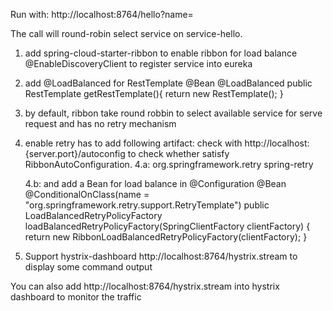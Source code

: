 Run with:
http://localhost:8764/hello?name=<value>

The call will round-robin select service on service-hello.

1. add spring-cloud-starter-ribbon to enable ribbon for load balance
	@EnableDiscoveryClient to register service into eureka
2. add @LoadBalanced for RestTemplate
	@Bean
    @LoadBalanced
    public RestTemplate getRestTemplate(){
    	return new RestTemplate();
    }
 3. by default, ribbon take round robbin to select available service for serve request
    and has no retry mechanism
 4. enable retry has to add following artifact:
    check with http://localhost:{server.port}/autoconfig to check whether satisfy RibbonAutoConfiguration.
    4.a:
 	<dependency>
    		<groupId>org.springframework.retry</groupId>
    		<artifactId>spring-retry</artifactId>
	</dependency>
	
	4.b: and add a Bean for load balance in @Configuration
	@Bean
@ConditionalOnClass(name = "org.springframework.retry.support.RetryTemplate")
public LoadBalancedRetryPolicyFactory loadBalancedRetryPolicyFactory(SpringClientFactory clientFactory) {
    return new RibbonLoadBalancedRetryPolicyFactory(clientFactory);
}

5. Support hystrix-dashboard
http://localhost:8764/hystrix.stream to display some command output

You can also add http://localhost:8764/hystrix.stream into hystrix dashboard to monitor the traffic

